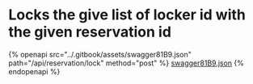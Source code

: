 # Locks the give list of locker id with the given reservation id

{% openapi src="../.gitbook/assets/swagger81B9.json" path="/api/reservation/lock" method="post" %}
[swagger81B9.json](../.gitbook/assets/swagger81B9.json)
{% endopenapi %}

